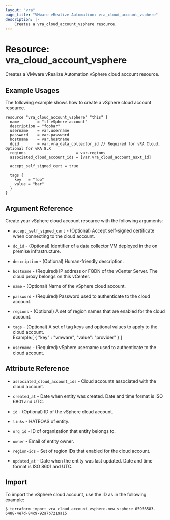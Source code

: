 ```yaml
---
layout: "vra"
page_title: "VMware vRealize Automation: vra_cloud_account_vsphere"
description: |-
    Creates a vra_cloud_account_vsphere resource.
---
```


# Resource: vra\_cloud\_account\_vsphere

Creates a VMware vRealize Automation vSphere cloud account resource.

## Example Usages

The following example shows how to create a vSphere cloud account resource.

```hcl
resource "vra_cloud_account_vsphere" "this" {
  name        = "tf-vSphere-account"
  description = "foobar"
  username    = var.username
  password    = var.password
  hostname    = var.hostname
  dcid        = var.vra_data_collector_id // Required for vRA Cloud, Optional for vRA 8.X
  regions                      = var.regions
  associated_cloud_account_ids = [var.vra_cloud_account_nsxt_id]

  accept_self_signed_cert = true

  tags {
    key   = "foo"
    value = "bar"
  }
}
```

## Argument Reference

Create your vSphere cloud account resource with the following arguments:

* `accept_self_signed_cert` - (Optional) Accept self-signed certificate when connecting to the cloud account.

* `dc_id` - (Optional) Identifier of a data collector VM deployed in the on premise infrastructure.

* `description` - (Optional) Human-friendly description.

* `hostname` - (Required) IP address or FQDN of the vCenter Server. The cloud proxy belongs on this vCenter.

* `name` - (Optional) Name of the vSphere cloud account.

* `password` - (Required) Password used to authenticate to the cloud account.

* `regions` - (Optional) A set of region names that are enabled for the cloud account.

* `tags` - (Optional) A set of tag keys and optional values to apply to the cloud account.  
Example:[ { "key" : "vmware", "value": "provider" } ]

* `username` - (Required) vSphere username used to authenticate to the cloud account.

## Attribute Reference

* `associated_cloud_account_ids` - Cloud accounts associated with the cloud account.

* `created_at` - Date when  entity was created. Date and time format is ISO 6801 and UTC.

* `id` - (Optional) ID of the vSphere cloud account.

* `links` - HATEOAS of entity.

* `org_id` - ID of organization that entity belongs to.

* `owner` - Email of entity owner.

* `region-ids` - Set of region IDs that enabled for the cloud account.

* `updated_at` - Date when the entity was last updated. Date and time format is ISO 8601 and UTC.


## Import

To import the vSphere cloud account, use the ID as in the following example:

`$ terraform import vra_cloud_account_vsphere.new_vsphere 05956583-6488-4e7d-84c9-92a7b7219a15`
